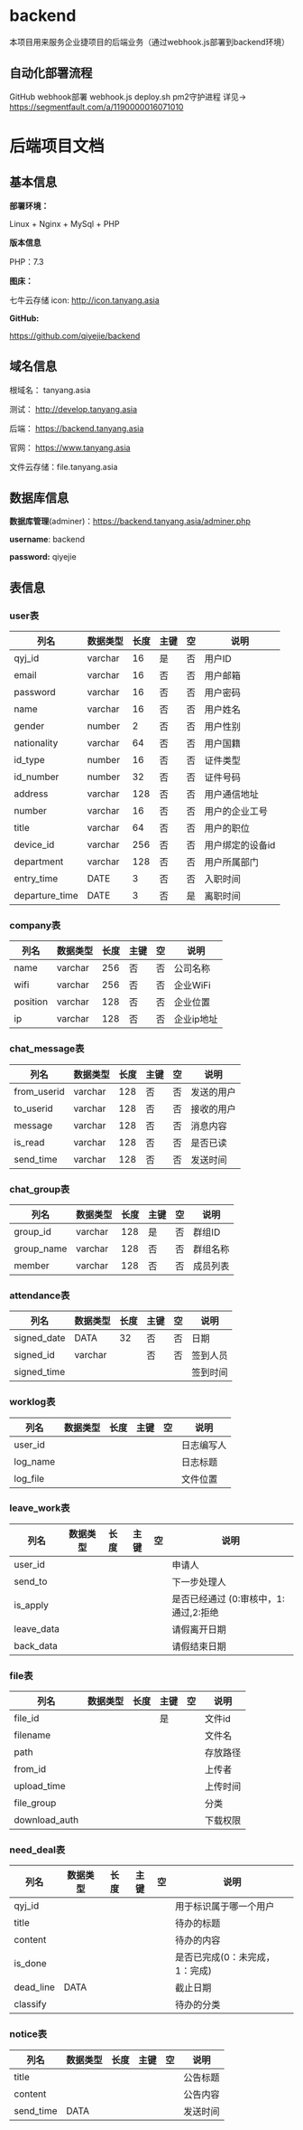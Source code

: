 # backend

本项目用来服务企业捷项目的后端业务（通过webhook.js部署到backend环境）
## 自动化部署流程
GitHub webhook部署
webhook.js
deploy.sh
pm2守护进程
详见→ https://segmentfault.com/a/1190000016071010

# 后端项目文档

## 基本信息

**部署环境：**

Linux + Nginx + MySql + PHP

**版本信息**

PHP：7.3

**图床：**

七牛云存储
icon:  http://icon.tanyang.asia

**GitHub:**

https://github.com/qiyejie/backend

## 域名信息

根域名：        tanyang.asia

测试：            http://develop.tanyang.asia

后端：            https://backend.tanyang.asia

官网：            https://www.tanyang.asia

文件云存储：file.tanyang.asia

## 数据库信息

**数据库管理**(adminer)：https://backend.tanyang.asia/adminer.php

**username**: backend

**password:** qiyejie

## 表信息

### user表

| 列名           | 数据类型 | 长度 | 主键 | 空   | 说明             |
| -------------- | -------- | ---- | ---- | ---- | ---------------- |
| qyj_id         | varchar  | 16   | 是   | 否   | 用户ID           |
| email          | varchar  | 16   | 否   | 否   | 用户邮箱         |
| password       | varchar  | 16   | 否   | 否   | 用户密码         |
| name           | varchar  | 16   | 否   | 否   | 用户姓名         |
| gender         | number   | 2    | 否   | 否   | 用户性别         |
| nationality    | varchar  | 64   | 否   | 否   | 用户国籍         |
| id_type        | number   | 16   | 否   | 否   | 证件类型         |
| id_number      | number   | 32   | 否   | 否   | 证件号码         |
| address        | varchar  | 128  | 否   | 否   | 用户通信地址     |
| number         | varchar  | 16   | 否   | 否   | 用户的企业工号   |
| title          | varchar  | 64   | 否   | 否   | 用户的职位       |
| device_id      | varchar  | 256  | 否   | 否   | 用户绑定的设备id |
| department     | varchar  | 128  | 否   | 否   | 用户所属部门    |
| entry_time     | DATE     | 3    | 否   | 否   | 入职时间         |
| departure_time | DATE     | 3    | 否   | 是   | 离职时间         |


### company表
| 列名           | 数据类型 | 长度 | 主键 | 空   | 说明             |
| -------------- | -------- | ---- | ---- | ---- | ---------------- |
| name           | varchar  | 256  | 否   | 否   | 公司名称       |
| wifi           | varchar  | 256  | 否   | 否   | 企业WiFi   |
| position       | varchar  | 128  | 否   | 否   | 企业位置   |
| ip             | varchar  | 128  | 否   | 否   | 企业ip地址 |

### chat_message表

| 列名           | 数据类型 | 长度 | 主键 | 空   | 说明             |
| ----------- | ---- | ---- | ---- | ---- | ---- |
| from_userid | varchar | 128 | 否 | 否 | 发送的用户 |
| to_userid   | varchar | 128 | 否 | 否 | 接收的用户 |
| message     | varchar | 128 | 否 | 否 | 消息内容 |
| is_read     | varchar | 128 | 否 | 否 | 是否已读 |
| send_time   | varchar | 128 | 否 | 否 | 发送时间 |

### chat_group表
| 列名           | 数据类型 | 长度 | 主键 | 空   | 说明             |
| ----------- | ---- | ---- | ---- | ---- | ---- |
| group_id | varchar | 128 | 是 | 否 | 群组ID |
| group_name | varchar | 128 | 否 | 否 | 群组名称 |
| member | varchar | 128 | 否 | 否 | 成员列表 |



### attendance表
| 列名           | 数据类型 | 长度 | 主键 | 空   | 说明             |
| ----------- | ---- | ---- | ---- | ---- | ---- |
|signed_date|DATA|32|否|否|日期|
|signed_id|varchar||否|否|签到人员|
|signed_time|||||签到时间|

### worklog表

| 列名           | 数据类型 | 长度 | 主键 | 空   | 说明             |
| ----------- | ---- | ---- | ---- | ---- | ---- |
| user_id |      |      |      |      | 日志编写人 |
| log_name |      |      |      |      | 日志标题 |
| log_file |      |      |      |      | 文件位置 |

### leave_work表

| 列名           | 数据类型 | 长度 | 主键 | 空   | 说明             |
| ----------- | ---- | ---- | ---- | ---- | ---- |
| user_id |      |      |      |      | 申请人 |
| send_to |      |      |      |      | 下一步处理人 |
| is_apply |      |      |      |      | 是否已经通过 (0:审核中，1:通过,2:拒绝|
| leave_data |      |      |      |      | 请假离开日期 |
| back_data |      |      |      |      | 请假结束日期 |

### file表

| 列名           | 数据类型 | 长度 | 主键 | 空   | 说明             |
| ----------- | ---- | ---- | ---- | ---- | ---- |
| file_id |  |  | 是 |  | 文件id |
| filename |      |      |      |      | 文件名 |
| path |      |      |      |      | 存放路径 |
| from_id |      |      |      |      | 上传者 |
| upload_time |      |      |      |      | 上传时间 |
| file_group |      |      |      |      | 分类 |
|download_auth|||||下载权限|

### need_deal表

| 列名           | 数据类型 | 长度 | 主键 | 空   | 说明             |
| ----------- | ---- | ---- | ---- | ---- | ---- |
| qyj_id |      |      |      |      | 用于标识属于哪一个用户 |
| title | | | | | 待办的标题 |
| content |      |      |      |      | 待办的内容 |
| is_done |      |      |      |      | 是否已完成(0：未完成，1：完成) |
| dead_line | DATA |      |      |      | 截止日期 |
| classify |      |      |      |      | 待办的分类 |

### notice表

| 列名           | 数据类型 | 长度 | 主键 | 空   | 说明             |
| ----------- | ---- | ---- | ---- | ---- | ---- |
| title |      |      |      |      | 公告标题 |
| content | | | | | 公告内容 |
| send_time | DATA |      |      |  | 发送时间                       |
